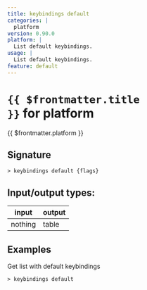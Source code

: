 ```yaml
---
title: keybindings default
categories: |
  platform
version: 0.90.0
platform: |
  List default keybindings.
usage: |
  List default keybindings.
feature: default
---
```


<!-- This file is automatically generated. Please edit the command in https://github.com/nushell/nushell instead. -->

# <code>{{ $frontmatter.title }}</code> for platform

<div class='command-title'>{{ $frontmatter.platform }}</div>

## Signature

`> keybindings default {flags} `

## Input/output types:

| input   | output |
| ------- | ------ |
| nothing | table  |

## Examples

Get list with default keybindings

```nushell
> keybindings default

```
